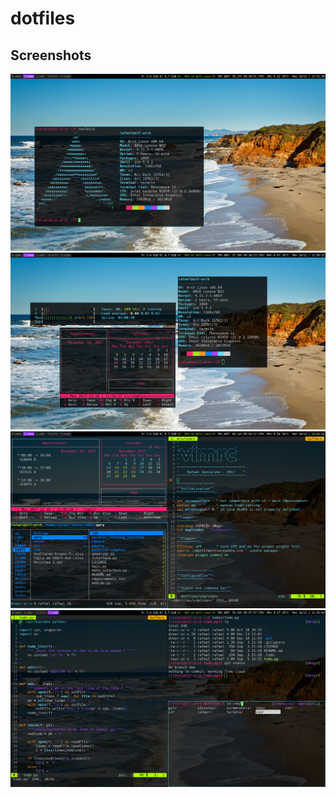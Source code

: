 # dotfiles

## Screenshots

![Screenshot1](screenshots/01.png)
![Screenshot2](screenshots/02.png)
![Screenshot3](screenshots/03.png)
![Screenshot4](screenshots/04.png)



